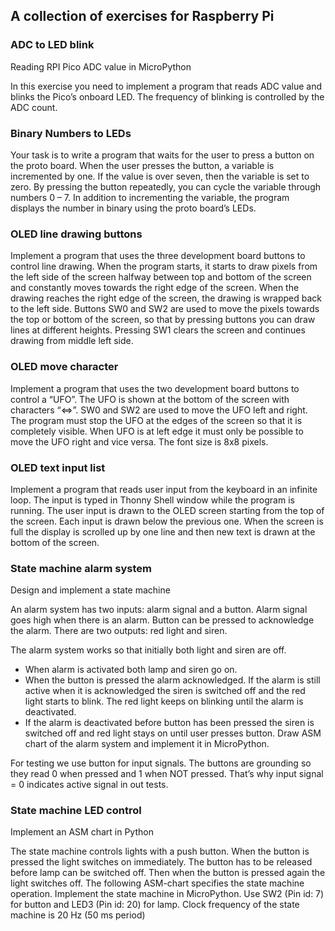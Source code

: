 ## A collection of exercises for Raspberry Pi

### ADC to LED blink

Reading RPI Pico ADC value in MicroPython

In this exercise you need to implement a program that reads ADC value and blinks the Pico’s onboard LED.
The frequency of blinking is controlled by the ADC count.

### Binary Numbers to LEDs

Your task is to write a program that waits for the user to press a button on the proto board.
When the user presses the button, a variable is incremented by one. If the value is over seven,
then the variable is set to zero. By pressing the button repeatedly, you can cycle the variable
through numbers 0 – 7. In addition to incrementing the variable, the program displays the number
in binary using the proto board’s LEDs.

### OLED line drawing buttons

Implement a program that uses the three development board buttons to control line drawing. When the
program starts, it starts to draw pixels from the left side of the screen halfway between top and bottom
of the screen and constantly moves towards the right edge of the screen. When the drawing reaches the
right edge of the screen, the drawing is wrapped back to the left side. Buttons SW0 and SW2 are used to
move the pixels towards the top or bottom of the screen, so that by pressing buttons you can draw lines
at different heights. Pressing SW1 clears the screen and continues drawing from middle left side.

### OLED move character

Implement a program that uses the two development board buttons to control a “UFO”. The UFO is
shown at the bottom of the screen with characters “<=>”. SW0 and SW2 are used to move the UFO left
and right. The program must stop the UFO at the edges of the screen so that it is completely visible.
When UFO is at left edge it must only be possible to move the UFO right and vice versa.
The font size is 8x8 pixels.

### OLED text input list

Implement a program that reads user input from the keyboard in an infinite loop. The input is typed in
Thonny Shell window while the program is running. The user input is drawn to the OLED screen starting
from the top of the screen. Each input is drawn below the previous one. When the screen is full the
display is scrolled up by one line and then new text is drawn at the bottom of the screen.

### State machine alarm system

Design and implement a state machine

An alarm system has two inputs: alarm signal and a button. Alarm signal goes high when
there is an alarm. Button can be pressed to acknowledge the alarm. There are two outputs:
red light and siren.

The alarm system works so that initially both light and siren are off.
- When alarm is activated both lamp and siren go on.
- When the button is pressed the alarm acknowledged. If the alarm is still active when
it is acknowledged the siren is switched off and the red light starts to blink. The red
light keeps on blinking until the alarm is deactivated.
- If the alarm is deactivated before button has been pressed the siren is switched off
and red light stays on until user presses button.
Draw ASM chart of the alarm system and implement it in MicroPython.

For testing we use button for input signals. The buttons are grounding so they read 0 when
pressed and 1 when NOT pressed. That’s why input signal = 0 indicates active signal in out
tests.

### State machine LED control

Implement an ASM chart in Python

The state machine controls lights with a push button. When the button is pressed the light
switches on immediately. The button has to be released before lamp can be switched off.
Then when the button is pressed again the light switches off. The following ASM-chart
specifies the state machine operation. Implement the state machine in MicroPython. Use
SW2 (Pin id: 7) for button and LED3 (Pin id: 20) for lamp. Clock frequency of the state
machine is 20 Hz (50 ms period)
